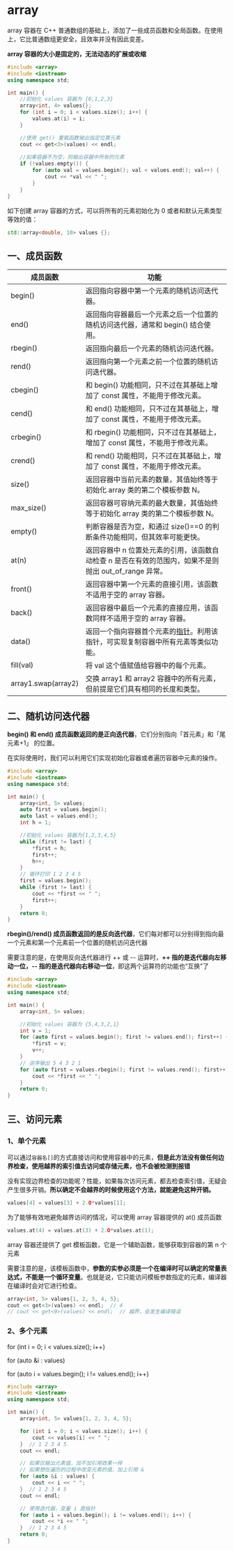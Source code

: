 # array

array 容器在 C++ 普通数组的基础上，添加了一些成员函数和全局函数。在使用上，它比普通数组更安全，且效率并没有因此变差。

**array 容器的大小是固定的，无法动态的扩展或收缩**

```c++
#include <array>
#include <iostream>
using namespace std;

int main() {
    //初始化 values 容器为 {0,1,2,3}
    array<int, 4> values{};
    for (int i = 0; i < values.size(); i++) {
        values.at(i) = i;
    }

    //使用 get() 重载函数输出指定位置元素
    cout << get<3>(values) << endl;
    
    //如果容器不为空，则输出容器中所有的元素
    if (!values.empty()) {
        for (auto val = values.begin(); val < values.end(); val++) {
            cout << *val << " ";
        }
    }
}
```

如下创建 array 容器的方式，可以将所有的元素初始化为 0 或者和默认元素类型等效的值：

```c++
std::array<double, 10> values {};
```

## 一、成员函数

| 成员函数            | 功能                                                         |
| ------------------- | ------------------------------------------------------------ |
| begin()             | 返回指向容器中第一个元素的随机访问迭代器。                   |
| end()               | 返回指向容器最后一个元素之后一个位置的随机访问迭代器，通常和 begin() 结合使用。 |
| rbegin()            | 返回指向最后一个元素的随机访问迭代器。                       |
| rend()              | 返回指向第一个元素之前一个位置的随机访问迭代器。             |
| cbegin()            | 和 begin() 功能相同，只不过在其基础上增加了 const 属性，不能用于修改元素。 |
| cend()              | 和 end() 功能相同，只不过在其基础上，增加了 const 属性，不能用于修改元素。 |
| crbegin()           | 和 rbegin() 功能相同，只不过在其基础上，增加了 const 属性，不能用于修改元素。 |
| crend()             | 和 rend() 功能相同，只不过在其基础上，增加了 const 属性，不能用于修改元素。 |
| size()              | 返回容器中当前元素的数量，其值始终等于初始化 array 类的第二个模板参数 N。 |
| max_size()          | 返回容器可容纳元素的最大数量，其值始终等于初始化 array 类的第二个模板参数 N。 |
| empty()             | 判断容器是否为空，和通过 size()==0 的判断条件功能相同，但其效率可能更快。 |
| at(n)               | 返回容器中 n 位置处元素的引用，该函数自动检查 n 是否在有效的范围内，如果不是则抛出 out_of_range 异常。 |
| front()             | 返回容器中第一个元素的直接引用，该函数不适用于空的 array 容器。 |
| back()              | 返回容器中最后一个元素的直接应用，该函数同样不适用于空的 array 容器。 |
| data()              | 返回一个指向容器首个元素的[指针](http://c.biancheng.net/c/80/)。利用该指针，可实现复制容器中所有元素等类似功能。 |
| fill(val)           | 将 val 这个值赋值给容器中的每个元素。                        |
| array1.swap(array2) | 交换 array1 和 array2 容器中的所有元素，但前提是它们具有相同的长度和类型。 |

## 二、随机访问迭代器

**begin() 和 end() 成员函数返回的是正向迭代器**，它们分别指向「首元素」和「尾元素+1」 的位置。

在实际使用时，我们可以利用它们实现初始化容器或者遍历容器中元素的操作。

```c++
#include <array>
#include <iostream>
using namespace std;

int main() {
    array<int, 5> values;
    auto first = values.begin();
    auto last = values.end();
    int h = 1;

    //初始化 values 容器为{1,2,3,4,5}
    while (first != last) {
        *first = h;
        first++;
        h++;
    }
    // 循环打印 1 2 3 4 5
    first = values.begin();
    while (first != last) {
        cout << *first << " ";
        first++;
    }
    return 0;
}
```

**rbegin()/rend() 成员函数返回的是反向迭代器**，它们每对都可以分别得到指向最一个元素和第一个元素前一个位置的随机访问迭代器

需要注意的是，在使用反向迭代器进行 ++ 或 -- 运算时，**++ 指的是迭代器向左移动一位，-- 指的是迭代器向右移动一位**，即这两个运算符的功能也“互换”了

```c++
#include <array>
#include <iostream>
using namespace std;

int main() {
    array<int, 5> values;

    //初始化 values 容器为 {5,4,3,2,1}
    int v = 1;
    for (auto first = values.begin(); first != values.end(); first++) {
        *first = v;
        v++;
    }
    // 逆序输出 5 4 3 2 1
    for (auto first = values.rbegin(); first != values.rend(); first++) {
        cout << *first << " ";
    }
    return 0;
}
```

## 三、访问元素

### 1、单个元素

可以通过`容器名[]`的方式直接访问和使用容器中的元素，**但是此方法没有做任何边界检查，使用越界的索引值去访问或存储元素，也不会被检测到报错**

没有实现边界检查的功能呢？性能，如果每次访问元素，都去检查索引值，无疑会产生很多开销。**所以确定不会越界的时候使用这个方法，就能避免这种开销。**

```c++
values[4] = values[3] + 2.O*values[1];
```

为了能够有效地避免越界访问的情况，可以使用 array 容器提供的 at() 成员函数

```c++
values.at(4) = values.at(3) + 2.O*values.at(1);
```

array 容器还提供了 get<n> 模板函数，它是一个辅助函数，能够获取到容器的第 n 个元素

需要注意的是，该模板函数中，**参数的实参必须是一个在编译时可以确定的常量表达式，不能是一个循环变量**。也就是说，它只能访问模板参数指定的元素，编译器在编译时会对它进行检查。

```c++
array<int, 5> values{1, 2, 3, 4, 5};
cout << get<3>(values) << endl;  // 4
// cout << get<9>(values) << endl;  // 越界，会发生编译错误
```

### 2、多个元素

for (int i = 0; i < values.size(); i++)

for (auto &i : values) 

for (auto i = values.begin(); i != values.end(); i++) 

```c++
#include <array>
#include <iostream>
using namespace std;

int main() {
    array<int, 5> values{1, 2, 3, 4, 5};

    for (int i = 0; i < values.size(); i++) {
        cout << values[i] << " ";
    }  // 1 2 3 4 5
    cout << endl;

    // 如果仅输出元素值，加不加引用效果一样
    // 如果想在遍历的过程中改变元素的值，加上引用 &
    for (auto &i : values) {
        cout << i << " ";
    }  // 1 2 3 4 5
    cout << endl;

    // 使用迭代器，变量 i 是指针
    for (auto i = values.begin(); i != values.end(); i++) {
        cout << *i << " ";
    }  // 1 2 3 4 5
    return 0;
}
```

